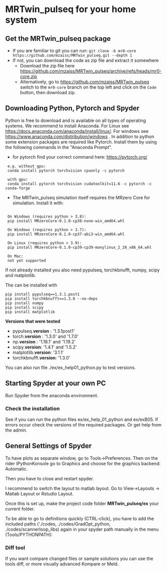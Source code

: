 # MRTwin_pulseq for your home system

##  Get the MRTwin_pulseq package
 - If you are familiar to git you can run: ``git clone -b mr0-core https://github.com/mzaiss/MRTwin_pulseq.git --depth 1``
 - If not, you can download the code as zip file and extract it somewhere
    - Download the zip file here https://github.com/mzaiss/MRTwin_pulseq/archive/refs/heads/mr0-core.zip
    - Alternatively, go to https://github.com/mzaiss/MRTwin_pulseq switch to the ``mr0-core`` branch on the top left and click on the ``Code`` button, then download zip.


## Downloading Python, Pytorch and Spyder ##
Python is free to download and is available on all types of operating systems. We recommend to install Anaconda. For Linux see https://docs.anaconda.com/anaconda/install/linux/. For windows see https://www.anaconda.com/distribution/windows . 
In addition to python some extension packages are required like Pytorch. Install them by using the following commands in the "Anaconda Prompt".
						
 - for pytorch find your correct command here: https://pytorch.org/   

```
 e.g. without gpu:
 conda install pytorch torchvision cpuonly -c pytorch
 
 with gpu:
 conda install pytorch torchvision cudatoolkit=11.6 -c pytorch -c conda-forge
```


- The MRTwin_pulseq simulation itself requires the MRzero Core for simulation. Install it with:

```

 On Windows (requires python > 3.8):
 pip install MRzeroCore-0.1.0-cp38-none-win_amd64.whl
 
 On Windows (requires python > 3.7):
 pip install MRzeroCore-0.1.0-cp37-abi3-win_amd64.whl

 On Linux (requires python > 3.9):
 pip install MRzeroCore-0.1.0-cp39-cp39-manylinux_2_28_x86_64.whl
 
 On Mac:
 not yet supported
```

If not already installed you also need pypulseq, torchkbnufft, numpy, scipy and matplotlib.

The can be installed with
```
pip install pypulseq==1.3.1.post1
pip install torchkbnufft==1.3.0 --no-deps
pip install numpy
pip install scipy
pip install matplotlib
```

**Versions that were tested**

 -  pypulseq.__version__ : '1.3.1post1'
 -  torch.__version__  : '1.3.0'   and  '1.7.0'
 -  np.__version__ 	 : '1.18.1'    and  '1.19.2'
 -  scipy.__version__: '1.4.1'     and  '1.5.2'
 -  matplotlib.__version__: '3.1.1'
 -  torchkbnufft.__version__: '1.3.0'

You can also run file ./ex/ex_help01_python.py to test versions.

## Starting Spyder at your own PC ##

Run Spyder from the anaconda environment.

### Check the installation
See if you can run the python files ex/ex_help_01_python and ex/exB05.
If errors occur check the versions of the required packages. Or get help from the admin.


## General Settings of Spyder ##

To have plots as separate window, go to Tools->Preferences. Then on the rider IPythonKonsole go to Graphics and choose for the graphics backend: Automatic. 

Then you have to close and restart spyder.

I recommend to switch the layout to matlab layout. Go to View->Layouts -> Matlab Layout or Rstudio Layout.

Once this is set up, make the project code folder **MRTwin_pulseq/ex** your current folder. 


To be able to go to definitions quickly (CTRL-click), you have to add the included paths ('./codes, ./codes/GradOpt\_python, ./codes/scannerloop\_libs)  again in your spyder path manually in the menu (Tools/PYTHONPATH):

### Diff tool

If you want compare changed files or sample solutions you can use the tools diff, or more visually advanced Kompare or Meld.

